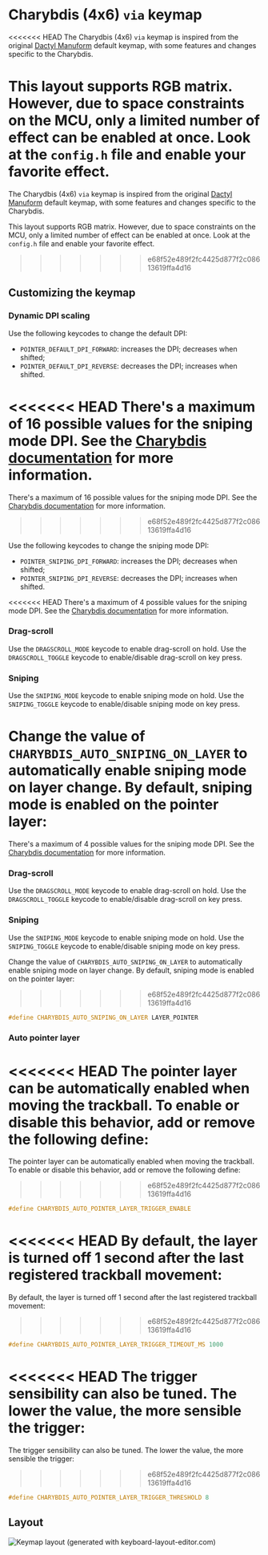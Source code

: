 # Charybdis (4x6) `via` keymap

<<<<<<< HEAD
The Charydbis (4x6) `via` keymap is inspired from the original [Dactyl
Manuform](../../../../../handwired/dactyl_manuform) default keymap, with some
features and changes specific to the Charybdis.

This layout supports RGB matrix. However, due to space constraints on the MCU,
only a limited number of effect can be enabled at once. Look at the `config.h`
file and enable your favorite effect.
=======
The Charydbis (4x6) `via` keymap is inspired from the original [Dactyl Manuform](../../../../../handwired/dactyl_manuform) default keymap, with some features and changes specific to the Charybdis.

This layout supports RGB matrix. However, due to space constraints on the MCU, only a limited number of effect can be enabled at once. Look at the `config.h` file and enable your favorite effect.
>>>>>>> e68f52e489f2fc4425d877f2c08613619ffa4d16

## Customizing the keymap

### Dynamic DPI scaling

Use the following keycodes to change the default DPI:

-   `POINTER_DEFAULT_DPI_FORWARD`: increases the DPI; decreases when shifted;
-   `POINTER_DEFAULT_DPI_REVERSE`: decreases the DPI; increases when shifted.

<<<<<<< HEAD
There's a maximum of 16 possible values for the sniping mode DPI. See the
[Charybdis documentation](../../README.md) for more information.
=======
There's a maximum of 16 possible values for the sniping mode DPI. See the [Charybdis documentation](../../README.md) for more information.
>>>>>>> e68f52e489f2fc4425d877f2c08613619ffa4d16

Use the following keycodes to change the sniping mode DPI:

-   `POINTER_SNIPING_DPI_FORWARD`: increases the DPI; decreases when shifted;
-   `POINTER_SNIPING_DPI_REVERSE`: decreases the DPI; increases when shifted.

<<<<<<< HEAD
There's a maximum of 4 possible values for the sniping mode DPI. See the
[Charybdis documentation](../../README.md) for more information.

### Drag-scroll

Use the `DRAGSCROLL_MODE` keycode to enable drag-scroll on hold. Use the
`DRAGSCROLL_TOGGLE` keycode to enable/disable drag-scroll on key press.

### Sniping

Use the `SNIPING_MODE` keycode to enable sniping mode on hold. Use the
`SNIPING_TOGGLE` keycode to enable/disable sniping mode on key press.

Change the value of `CHARYBDIS_AUTO_SNIPING_ON_LAYER` to automatically enable
sniping mode on layer change. By default, sniping mode is enabled on the pointer
layer:
=======
There's a maximum of 4 possible values for the sniping mode DPI. See the [Charybdis documentation](../../README.md) for more information.

### Drag-scroll

Use the `DRAGSCROLL_MODE` keycode to enable drag-scroll on hold. Use the `DRAGSCROLL_TOGGLE` keycode to enable/disable drag-scroll on key press.

### Sniping

Use the `SNIPING_MODE` keycode to enable sniping mode on hold. Use the `SNIPING_TOGGLE` keycode to enable/disable sniping mode on key press.

Change the value of `CHARYBDIS_AUTO_SNIPING_ON_LAYER` to automatically enable sniping mode on layer change. By default, sniping mode is enabled on the pointer layer:
>>>>>>> e68f52e489f2fc4425d877f2c08613619ffa4d16

```c
#define CHARYBDIS_AUTO_SNIPING_ON_LAYER LAYER_POINTER
```

### Auto pointer layer

<<<<<<< HEAD
The pointer layer can be automatically enabled when moving the trackball. To
enable or disable this behavior, add or remove the following define:
=======
The pointer layer can be automatically enabled when moving the trackball. To enable or disable this behavior, add or remove the following define:
>>>>>>> e68f52e489f2fc4425d877f2c08613619ffa4d16

```c
#define CHARYBDIS_AUTO_POINTER_LAYER_TRIGGER_ENABLE
```

<<<<<<< HEAD
By default, the layer is turned off 1 second after the last registered trackball
movement:
=======
By default, the layer is turned off 1 second after the last registered trackball movement:
>>>>>>> e68f52e489f2fc4425d877f2c08613619ffa4d16

```c
#define CHARYBDIS_AUTO_POINTER_LAYER_TRIGGER_TIMEOUT_MS 1000
```

<<<<<<< HEAD
The trigger sensibility can also be tuned. The lower the value, the more
sensible the trigger:
=======
The trigger sensibility can also be tuned. The lower the value, the more sensible the trigger:
>>>>>>> e68f52e489f2fc4425d877f2c08613619ffa4d16

```c
#define CHARYBDIS_AUTO_POINTER_LAYER_TRIGGER_THRESHOLD 8
```

## Layout

![Keymap layout (generated with keyboard-layout-editor.com)](https://i.imgur.com/qI7phR7.png)
